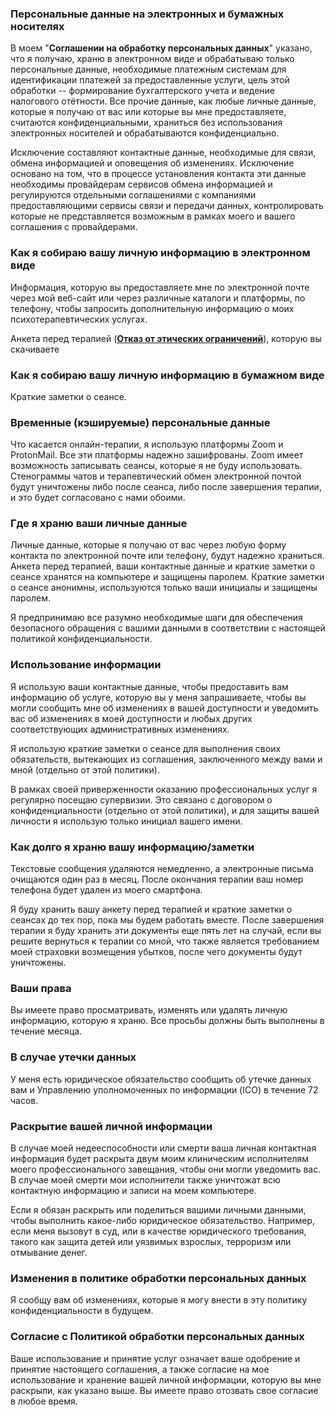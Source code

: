 ### Персональные данные на электронных и бумажных носителях

В моем "**Соглашении на обработку персональных данных**" указано, что я получаю, храню в электронном виде и обрабатываю только персональные данные, необходимые платежным системам для идентификации платежей за предоставленные услуги, цель этой обработки -- формирование бухгалтерского учета и ведение налогового отётности. Все прочие данные, как любые личные данные, которые я получаю от вас или которые вы мне предоставляете, считаются конфиденциальными, храниться без использования электронных носителей и обрабатываются конфиденциально.

Исключение составляют контактные данные, необходимые для связи, обмена информацией и оповещения об изменениях. Исключение основано на том, что в процессе установления контакта эти данные необходимы провайдерам сервисов обмена информацией и регулируются отдельными соглашениями с компаниями предоставляющими сервисы связи и передачи данных, контролировать которые не представляется возможным в рамках моего и вашего соглашения с провайдерами.

### Как я собираю вашу личную информацию в электронном виде

Информация, которую вы предоставляете мне по электронной почте через мой веб-сайт или через различные каталоги и платформы, по телефону, чтобы запросить дополнительную информацию о моих психотерапевтических услугах.

Анкета перед терапией (**[Отказ от этических ограничений](/disclaimer/)**), которую вы скачиваете

### Как я собираю вашу личную информацию в бумажном виде

Краткие заметки о сеансе.

### Временные (кэшируемые) персональные данные

Что касается онлайн-терапии, я использую платформы Zoom и ProtonMail. Все эти платформы надежно зашифрованы. Zoom имеет возможность записывать сеансы, которые я не буду использовать. Стенограммы чатов и терапевтический обмен электронной почтой будут уничтожены либо после сеанса, либо после завершения терапии, и это будет согласовано с нами обоими.

### Где я храню ваши личные данные

Личные данные, которые я получаю от вас через любую форму контакта по электронной почте или телефону, будут надежно храниться.
Анкета перед терапией, ваши контактные данные и краткие заметки о сеансе хранятся на компьютере и защищены паролем.
Краткие заметки о сеансе анонимны, используются только ваши инициалы и защищены паролем.

Я предпринимаю все разумно необходимые шаги для обеспечения безопасного обращения с вашими данными в соответствии с настоящей политикой конфиденциальности.

### Использование информации

Я использую ваши контактные данные, чтобы предоставить вам информацию об услуге, которую вы у меня запрашиваете, чтобы вы могли сообщить мне об изменениях в вашей доступности и уведомить вас об изменениях в моей доступности и любых других соответствующих административных изменениях.

Я использую краткие заметки о сеансе для выполнения своих обязательств, вытекающих из соглашения, заключенного между вами и мной (отдельно от этой политики).

В рамках своей приверженности оказанию профессиональных услуг я регулярно посещаю супервизии. Это связано с договором о конфиденциальности (отдельно от этой политики), и для защиты вашей личности я использую только инициал вашего имени.

### Как долго я храню вашу информацию/заметки

Текстовые сообщения удаляются немедленно, а электронные письма очищаются один раз в месяц. После окончания терапии ваш номер телефона будет удален из моего смартфона.

Я буду хранить вашу анкету перед терапией и краткие заметки о сеансах до тех пор, пока мы будем работать вместе. После завершения терапии я буду хранить эти документы еще пять лет на случай, если вы решите вернуться к терапии со мной, что также является требованием моей страховки возмещения убытков, после чего документы будут уничтожены.

### Ваши права

Вы имеете право просматривать, изменять или удалять личную информацию, которую я храню. Все просьбы должны быть выполнены в течение месяца.

### В случае утечки данных

У меня есть юридическое обязательство сообщить об утечке данных вам и Управлению уполномоченных по информации (ICO) в течение 72 часов.

### Раскрытие вашей личной информации

В случае моей недееспособности или смерти ваша личная контактная информация будет раскрыта двум моим клиническим исполнителям моего профессионального завещания, чтобы они могли уведомить вас. В случае моей смерти мои исполнители также уничтожат всю контактную информацию и записи на моем компьютере.

Если я обязан раскрыть или поделиться вашими личными данными, чтобы выполнить какое-либо юридическое обязательство. Например, если меня вызовут в суд, или в качестве юридического требования, такого как защита детей или уязвимых взрослых, терроризм или отмывание денег.

### Изменения в политике обработки персональных данных

Я сообщу вам об изменениях, которые я могу внести в эту политику конфиденциальности в будущем.

### Согласие с Политикой обработки персональных данных

Ваше использование и принятие услуг означает ваше одобрение и принятие настоящего соглашения, а также согласие на мое использование и хранение вашей личной информации, которую вы мне раскрыли, как указано выше. Вы имеете право отозвать свое согласие в любое время.
